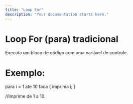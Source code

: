 ```yaml
---
title: "Loop For"
description: "Your documentation starts here."
---
```


# Loop For (para) tradicional 

Executa um bloco de código com uma variável de controle.

# Exemplo: 

para i = 1 ate 10 faca {
    imprima i;
}

//Imprime de 1 a 10.






